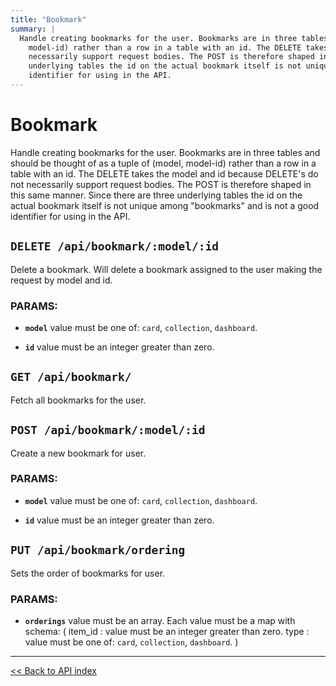 ```yaml
---
title: "Bookmark"
summary: |
  Handle creating bookmarks for the user. Bookmarks are in three tables and should be thought of as a tuple of (model,
    model-id) rather than a row in a table with an id. The DELETE takes the model and id because DELETE's do not
    necessarily support request bodies. The POST is therefore shaped in this same manner. Since there are three
    underlying tables the id on the actual bookmark itself is not unique among 'bookmarks' and is not a good
    identifier for using in the API.
---
```


# Bookmark

Handle creating bookmarks for the user. Bookmarks are in three tables and should be thought of as a tuple of (model,
  model-id) rather than a row in a table with an id. The DELETE takes the model and id because DELETE's do not
  necessarily support request bodies. The POST is therefore shaped in this same manner. Since there are three
  underlying tables the id on the actual bookmark itself is not unique among "bookmarks" and is not a good
  identifier for using in the API.

## `DELETE /api/bookmark/:model/:id`

Delete a bookmark. Will delete a bookmark assigned to the user making the request by model and id.

### PARAMS:

*  **`model`** value must be one of: `card`, `collection`, `dashboard`.

*  **`id`** value must be an integer greater than zero.

## `GET /api/bookmark/`

Fetch all bookmarks for the user.

## `POST /api/bookmark/:model/:id`

Create a new bookmark for user.

### PARAMS:

*  **`model`** value must be one of: `card`, `collection`, `dashboard`.

*  **`id`** value must be an integer greater than zero.

## `PUT /api/bookmark/ordering`

Sets the order of bookmarks for user.

### PARAMS:

*  **`orderings`** value must be an array. Each value must be a map with schema: (
  item_id : value must be an integer greater than zero.
  type : value must be one of: `card`, `collection`, `dashboard`.
)

---

[<< Back to API index](../api-documentation.md)